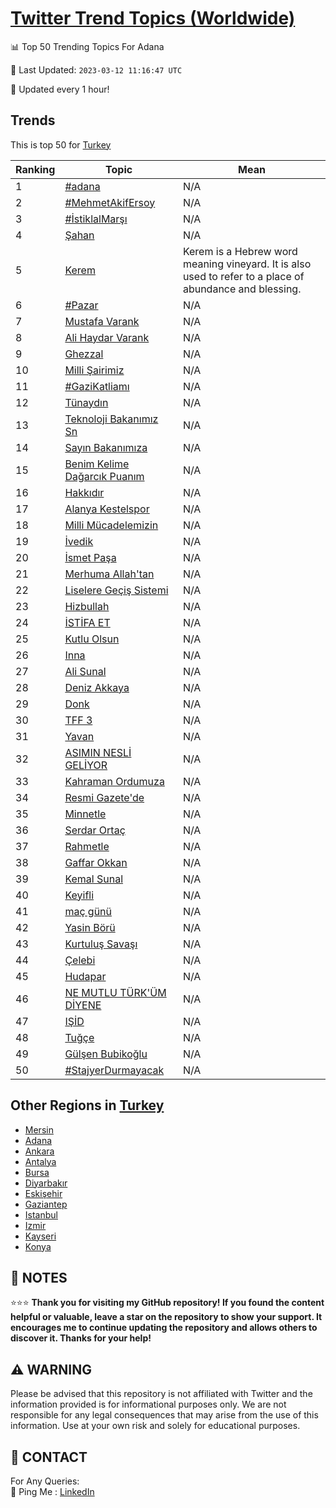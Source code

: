 [Twitter Trend Topics (Worldwide)](https://github.com/ErcinDedeoglu/Twitter-Trend-Topics)
==========


📊 Top 50 Trending Topics For Adana

📆 Last Updated: `2023-03-12 11:16:47 UTC`

🔧 Updated every 1 hour!


## Trends

This is top 50 for [Turkey](</Turkey>)

| Ranking | Topic | Mean |
| ------- | ------------ | ------------ |
| 1 | [#adana](http://twitter.com/search?q=%23adana) | N/A |
| 2 | [#MehmetAkifErsoy](http://twitter.com/search?q=%23MehmetAkifErsoy) | N/A |
| 3 | [#İstiklalMarşı](http://twitter.com/search?q=%23%c4%b0stiklalMar%c5%9f%c4%b1) | N/A |
| 4 | [Şahan](http://twitter.com/search?q=%c5%9eahan) | N/A |
| 5 | [Kerem](http://twitter.com/search?q=Kerem) | Kerem is a Hebrew word meaning vineyard. It is also used to refer to a place of abundance and blessing. |
| 6 | [#Pazar](http://twitter.com/search?q=%23Pazar) | N/A |
| 7 | [Mustafa Varank](http://twitter.com/search?q=Mustafa+Varank) | N/A |
| 8 | [Ali Haydar Varank](http://twitter.com/search?q=Ali+Haydar+Varank) | N/A |
| 9 | [Ghezzal](http://twitter.com/search?q=Ghezzal) | N/A |
| 10 | [Milli Şairimiz](http://twitter.com/search?q=Milli+%c5%9eairimiz) | N/A |
| 11 | [#GaziKatliamı](http://twitter.com/search?q=%23GaziKatliam%c4%b1) | N/A |
| 12 | [Tünaydın](http://twitter.com/search?q=T%c3%bcnayd%c4%b1n) | N/A |
| 13 | [Teknoloji Bakanımız Sn](http://twitter.com/search?q=Teknoloji+Bakan%c4%b1m%c4%b1z+Sn) | N/A |
| 14 | [Sayın Bakanımıza](http://twitter.com/search?q=Say%c4%b1n+Bakan%c4%b1m%c4%b1za) | N/A |
| 15 | [Benim Kelime Dağarcık Puanım](http://twitter.com/search?q=Benim+Kelime+Da%c4%9farc%c4%b1k+Puan%c4%b1m) | N/A |
| 16 | [Hakkıdır](http://twitter.com/search?q=Hakk%c4%b1d%c4%b1r) | N/A |
| 17 | [Alanya Kestelspor](http://twitter.com/search?q=Alanya+Kestelspor) | N/A |
| 18 | [Milli Mücadelemizin](http://twitter.com/search?q=Milli+M%c3%bccadelemizin) | N/A |
| 19 | [İvedik](http://twitter.com/search?q=%c4%b0vedik) | N/A |
| 20 | [İsmet Paşa](http://twitter.com/search?q=%c4%b0smet+Pa%c5%9fa) | N/A |
| 21 | [Merhuma Allah'tan](http://twitter.com/search?q=Merhuma+Allah%27tan) | N/A |
| 22 | [Liselere Geçiş Sistemi](http://twitter.com/search?q=Liselere+Ge%c3%a7i%c5%9f+Sistemi) | N/A |
| 23 | [Hizbullah](http://twitter.com/search?q=Hizbullah) | N/A |
| 24 | [İSTİFA ET](http://twitter.com/search?q=%c4%b0ST%c4%b0FA+ET) | N/A |
| 25 | [Kutlu Olsun](http://twitter.com/search?q=Kutlu+Olsun) | N/A |
| 26 | [Inna](http://twitter.com/search?q=Inna) | N/A |
| 27 | [Ali Sunal](http://twitter.com/search?q=Ali+Sunal) | N/A |
| 28 | [Deniz Akkaya](http://twitter.com/search?q=Deniz+Akkaya) | N/A |
| 29 | [Donk](http://twitter.com/search?q=Donk) | N/A |
| 30 | [TFF 3](http://twitter.com/search?q=TFF+3) | N/A |
| 31 | [Yavan](http://twitter.com/search?q=Yavan) | N/A |
| 32 | [ASIMIN NESLİ GELİYOR](http://twitter.com/search?q=ASIMIN+NESL%c4%b0+GEL%c4%b0YOR) | N/A |
| 33 | [Kahraman Ordumuza](http://twitter.com/search?q=Kahraman+Ordumuza) | N/A |
| 34 | [Resmi Gazete'de](http://twitter.com/search?q=Resmi+Gazete%27de) | N/A |
| 35 | [Minnetle](http://twitter.com/search?q=Minnetle) | N/A |
| 36 | [Serdar Ortaç](http://twitter.com/search?q=Serdar+Orta%c3%a7) | N/A |
| 37 | [Rahmetle](http://twitter.com/search?q=Rahmetle) | N/A |
| 38 | [Gaffar Okkan](http://twitter.com/search?q=Gaffar+Okkan) | N/A |
| 39 | [Kemal Sunal](http://twitter.com/search?q=Kemal+Sunal) | N/A |
| 40 | [Keyifli](http://twitter.com/search?q=Keyifli) | N/A |
| 41 | [maç günü](http://twitter.com/search?q=ma%c3%a7+g%c3%bcn%c3%bc) | N/A |
| 42 | [Yasin Börü](http://twitter.com/search?q=Yasin+B%c3%b6r%c3%bc) | N/A |
| 43 | [Kurtuluş Savaşı](http://twitter.com/search?q=Kurtulu%c5%9f+Sava%c5%9f%c4%b1) | N/A |
| 44 | [Çelebi](http://twitter.com/search?q=%c3%87elebi) | N/A |
| 45 | [Hudapar](http://twitter.com/search?q=Hudapar) | N/A |
| 46 | [NE MUTLU TÜRK'ÜM DİYENE](http://twitter.com/search?q=NE+MUTLU+T%c3%9cRK%27%c3%9cM+D%c4%b0YENE) | N/A |
| 47 | [IŞİD](http://twitter.com/search?q=I%c5%9e%c4%b0D) | N/A |
| 48 | [Tuğçe](http://twitter.com/search?q=Tu%c4%9f%c3%a7e) | N/A |
| 49 | [Gülşen Bubikoğlu](http://twitter.com/search?q=G%c3%bcl%c5%9fen+Bubiko%c4%9flu) | N/A |
| 50 | [#StajyerDurmayacak](http://twitter.com/search?q=%23StajyerDurmayacak) | N/A |



## Other Regions in [Turkey](</Turkey>)

* [Mersin](</Turkey/Mersin.md>)
* [Adana](</Turkey/Adana.md>)
* [Ankara](</Turkey/Ankara.md>)
* [Antalya](</Turkey/Antalya.md>)
* [Bursa](</Turkey/Bursa.md>)
* [Diyarbakır](</Turkey/Diyarbakır.md>)
* [Eskişehir](</Turkey/Eskişehir.md>)
* [Gaziantep](</Turkey/Gaziantep.md>)
* [Istanbul](</Turkey/Istanbul.md>)
* [Izmir](</Turkey/Izmir.md>)
* [Kayseri](</Turkey/Kayseri.md>)
* [Konya](</Turkey/Konya.md>)



## 📝 NOTES

⭐⭐⭐ **Thank you for visiting my GitHub repository! If you found the content helpful or valuable, leave a star on the repository to show your support. It encourages me to continue updating the repository and allows others to discover it. Thanks for your help!**


## ⚠️ WARNING

Please be advised that this repository is not affiliated with Twitter and the information provided is for informational purposes only. We are not responsible for any legal consequences that may arise from the use of this information. Use at your own risk and solely for educational purposes.


## 📨 CONTACT

 For Any Queries:  
            🏓 Ping Me : [LinkedIn](https://www.linkedin.com/in/ercindedeoglu/)
